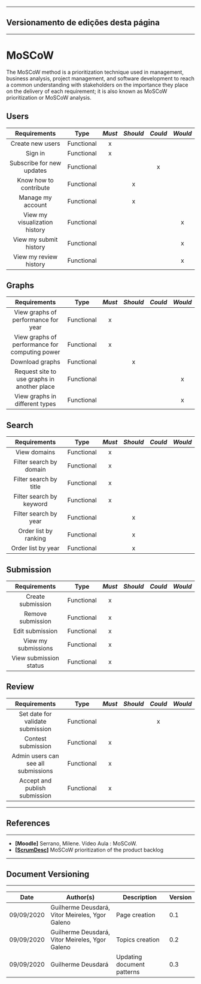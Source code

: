 ***
## Versionamento de edições desta página
---

# MoSCoW

The MoSCoW method is a prioritization technique used in management, business analysis, project management, and software development to reach a common understanding with stakeholders on the importance they place on the delivery of each requirement; it is also known as MoSCoW prioritization or MoSCoW analysis.

## Users 

|Requirements|Type|*Must*|*Should*|*Could*|*Would*
:-:|:-:|:-:|:-:|:-:|:-:
|Create new users|Functional|x|||
|Sign in|Functional|x||||
|Subscribe for new updates|Functional|||x||
|Know how to contribute|Functional||x|||
|Manage my account|Functional||x|||
|View my visualization history|Functional||||x|
|View my submit history|Functional||||x|
|View my review history|Functional||||x|

## Graphs

|Requirements|Type|*Must*|*Should*|*Could*|*Would*
:-:|:-:|:-:|:-:|:-:|:-:
|View graphs of performance for year|Functional|x||||
|View graphs of performance for computing power|Functional|x||||
|Download graphs|Functional||x|||
|Request site to use graphs in another place|Functional||||x|
|View graphs in different types|Functional||||x|

## Search

Requirements|Type|*Must*|*Should*|*Could*|*Would*
:-:|:-:|:-:|:-:|:-:|:-:
|View domains|Functional|x||||
|Filter search by domain |Functional|x||||
|Filter search by title |Functional|x||||
|Filter search by keyword |Functional|x||||
|Filter search by year |Functional||x|||
|Order list by ranking |Functional||x|||
|Order list by year |Functional||x|||

## Submission

|Requirements|Type|*Must*|*Should*|*Could*|*Would*
:-:|:-:|:-:|:-:|:-:|:-:
|Create submission|Functional|x||||
|Remove submission|Functional|x||||
|Edit submission | Functional |x||||
|View my submissions | Functional |x||||
|View submission status | Functional |x||||

## Review

|Requirements|Type|*Must*|*Should*|*Could*|*Would*
:-:|:-:|:-:|:-:|:-:|:-:
|Set date for validate submission|Functional|||x||
|Contest submission|Functional|x||||
|Admin users can see all submissions|Functional|x||||
|Accept and publish submission|Functional|x||||

---
## References
---
- **[Moodle]** Serrano, Milene. Vídeo Aula : MoSCoW.
- **[[ScrumDesc](https://www.scrumdesk.com/start/manual-for-scrumdesk-start/start-moscow-prioritization-product-backlog/)]** MoSCoW prioritization of the product backlog

---

## Document Versioning
---

| Date | Author(s) | Description | Version |
|------|-------|-----------|--------|
| 09/09/2020 | Guilherme Deusdará, Vitor Meireles, Ygor Galeno | Page creation | 0.1 |
| 09/09/2020 | Guilherme Deusdará, Vitor Meireles, Ygor Galeno  | Topics creation | 0.2 |
| 09/09/2020 | Guilherme Deusdará | Updating document patterns | 0.3 |
